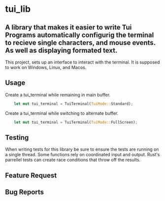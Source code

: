 # tui_lib

## A library that makes it easier to write Tui Programs automatically configurig the terminal to recieve single characters, and mouse events. As well as displaying formated text.

This project, sets up an interface to interact with the terminal. It is supposed to work on Windows, Linux, and Macos.

## Usage

Create a tui_terminal while remaining in main buffer.

```rust
    let mut tui_terminal = TuiTerminal(TuiMode::Standard);
```

Create a tui_terminal while switching to alternate buffer.

```rust
    let mut tui_terminal = TuiTerminal(TuiMode::FullScreen);
```

## Testing

When writing tests for this library be sure to ensure the tests are running on a single thread. Some functions rely on coordinated input and output. Rust's parrellel tests can create race conditions that throw off the results.

## Feature Request

## Bug Reports
